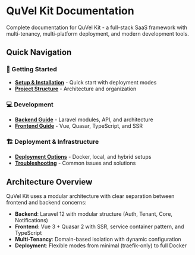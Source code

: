 # QuVel Kit Documentation

Complete documentation for QuVel Kit - a full-stack SaaS framework with multi-tenancy, multi-platform deployment, and modern development tools.

## Quick Navigation

### 🚀 Getting Started
- **[Setup & Installation](./getting-started.md)** - Quick start with deployment modes
- **[Project Structure](./folder-structure.md)** - Architecture and organization

### 💻 Development
- **[Backend Guide](./backend/README.md)** - Laravel modules, API, and architecture
- **[Frontend Guide](./frontend/README.md)** - Vue, Quasar, TypeScript, and SSR

### 🏗️ Deployment & Infrastructure
- **[Deployment Options](./deployment/README.md)** - Docker, local, and hybrid setups
- **[Troubleshooting](./troubleshooting.md)** - Common issues and solutions

## Architecture Overview

QuVel Kit uses a modular architecture with clear separation between frontend and backend concerns:

- **Backend**: Laravel 12 with modular structure (Auth, Tenant, Core, Notifications)
- **Frontend**: Vue 3 + Quasar 2 with SSR, service container pattern, and TypeScript
- **Multi-Tenancy**: Domain-based isolation with dynamic configuration
- **Deployment**: Flexible modes from minimal (traefik-only) to full Docker

